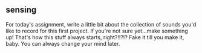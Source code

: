 ## sensing

For today's assignment, write a little bit about the collection of sounds you'd like to record for this first project.
If you're not sure yet...make something up! That's how this stuff always starts, right?!!?!? Fake it till you make it, baby. You can always change your mind later.
